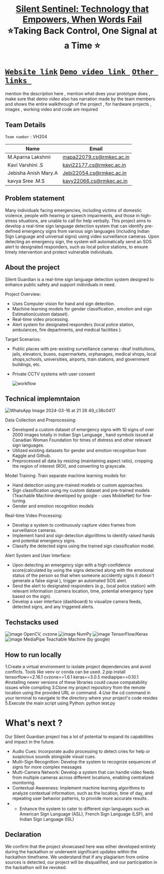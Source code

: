 <h1 align="center" style="border-bottom: none">
    <b>
        <a href="https://www.google.com"> Silent Sentinel: Technology that Empowers, When Words Fail </a><br>
    </b>
    ⭐️Taking Back Control, One Signal at a Time  ⭐️ <br>
</h1>

# [`Website link`](http://www.google.com)  [`Demo video link `](http://www.google.com) [`Other links `](http://www.google.com) 
mention the description here , mention what does your prototype does  , make sure that demo video also has narration made by the team members and shows the entire walkthrough of the project , for hardware projects , images , working video and code are required
## Team Details
`Team number` : VH204

| Name                  | Email                    |
|-----------------------|--------------------------|
| M.Aparna Lakshmi      | mapa22079.cs@rmkec.ac.in |
| Kavi Varshini .S      | kavi22177.cs@rmkec.ac.in |
| Jebisha Anish Mary.A  | Jebi22054.cs@rmkec.ac.in |
| kavya Sree .M.S       | kavy22066.cs@rmkec.ac.in |



## Problem statement 
Many individuals facing emergencies, including victims of domestic violence, people with hearing or speech impairments, and those in high-stress situations, are unable to call for help verbally. This project aims to develop a real-time sign language detection system that can identify pre-defined emergency signs from various sign languages (including Indian Sign Language and universal signs) using video surveillance cameras. Upon detecting an emergency sign, the system will automatically send an SOS alert to designated responders, such as local police stations, to ensure timely intervention and protect vulnerable individuals.
## About the project
Silent Guardian is a real-time sign language detection system designed to enhance public safety and support individuals in need.

Project Overview:
- Uses Computer vision for hand and sign detection.
- Machine learning models for gender classification , emotion and sign Estimation(custom dataset).
- Real-time video processing.
- Alert system for designated responders (local police station, ambulances, fire departments, and medical facilities ).

Target Scenarios:
- Public places with pre-existing surveillance cameras -deaf institutions, jails, elevators, buses, supermarkets, orphanages, medical shops, local shops,schools, universities, airports, train stations, and government buildings, etc.
- Private CCTV systems with user consent

  ![workflow](https://github.com/aparnagithb/Silent-Sentinel---Nonverbal-Distress-Detection-System/assets/119504238/b4d91f17-6919-4c5a-85cb-074e7bf44024)



## Technical implemntaion 

 ![WhatsApp Image 2024-03-16 at 21 26 49_c38c0417](https://github.com/aparnagithb/Silent-Sentinel---Nonverbal-Distress-Detection-System/assets/119504238/a0c98407-3c8c-4e32-a06e-2acba0d5280a)

Data Collection and Preprocessing:
- Developed a custom dataset of emergency signs with 10 signs of over 2000 images totally in Indian Sign Language , hand symbols issued at Canadian Woman Foundation for times of distress and other relevant sign languages.
- Utilized existing datasets for gender and emotion recognition from Kaggle and Github.
- Preprocessed all data by resizing (maintaining aspect ratio), cropping the region of interest (ROI), and converting to grayscale.

Model Training:
Train separate machine learning models for:
- Hand detection using pre-trained models or custom approaches.
- Sign classification using my custom dataset and pre-trained models (Teachable Machine developed by google - uses MobileNet) for fine-tuning.
- Gender and emotion recognition models 

Real-time Video Processing:
- Develop a system to continuously capture video frames from surveillance cameras.
- Implement hand and sign detection algorithms to identify raised hands and potential emergency signs.
- Classify the detected signs using the trained sign classification model.

Alert System and User Interface:
- Upon detecting an emergency sign with a high confidence score(calculated by using the signs detected along with the emotional status of the person so that when someone accidently signs it doesn't generate a false signal ), trigger an automated SOS alert.
- Send the alert to designated responders (e.g., local police station) with relevant information (camera location, time, potential emergency type based on the sign).
- Develop a user interface (dashboard) to visualize camera feeds, detected signs, and any triggered alerts.
## Techstacks used 
![image](https://github.com/aparnagithb/Silent-Sentinel---Nonverbal-Distress-Detection-System/assets/119504238/164c4b5f-06ad-4ce8-8159-e4622216eb77)
 OpenCV, cvzone
 ![image](https://github.com/aparnagithb/Silent-Sentinel---Nonverbal-Distress-Detection-System/assets/119504238/f69cfa70-4ddf-43e4-872b-186bc03a4380)
NumPy
![image](https://github.com/aparnagithb/Silent-Sentinel---Nonverbal-Distress-Detection-System/assets/119504238/60b64e0b-1349-4997-a0dc-72f1d0b42374)
TensorFlow/Keras
![image](https://github.com/aparnagithb/Silent-Sentinel---Nonverbal-Distress-Detection-System/assets/119504238/167e2f3b-3cca-4aff-a510-442f7c66b350)
MediaPipe 
Teachable Machine (by google)

## How to run locally 
1.Create a virtual environment to isolate project dependencies and avoid conflicts. Tools like venv or conda can be used.
2.pip install tensorflow==2.16.1 cvzone==1.6.1 keras==3.0.5 mediapipe==0.10.1     #installing newer versions of these libraries could cause compatability issues while compiling
3.Clone my project repository from the remote location using the provided URL or command.
4.Use the cd command in your terminal to navigate to the directory where your project's code resides
5.Execute the main script using Python: python test.py



# What's next ?
Our Silent Guardian project has a lot of potential to expand its capabilities and impact in the future.
- Audio Cues: Incorporate audio processing to detect cries for help or suspicious sounds alongside visual cues.
- Multi-Sign Recognition: Develop the system to recognize sequences of signs for more complex messages
- Multi-Camera Network: Develop a system that can handle video feeds from multiple cameras across different locations, enabling centralized monitoring.
- Contextual Awareness: Implement machine learning algorithms to analyze contextual information, such as the location, time of day, and repeating user behavior patterns, to provide more accurate results .
- - Enhance the system to cater to different sign languages such as American Sign Language (ASL), French Sign Language (LSF), and Indian Sign Language (ISL)

## Declaration
We confirm that the project showcased here was either developed entirely during the hackathon or underwent significant updates within the hackathon timeframe. We understand that if any plagiarism from online sources is detected, our project will be disqualified, and our participation in the hackathon will be revoked.
